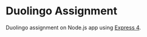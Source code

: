 # Duolingo Assignment

Duolingo assignment on Node.js app using [Express 4](http://expressjs.com/).

